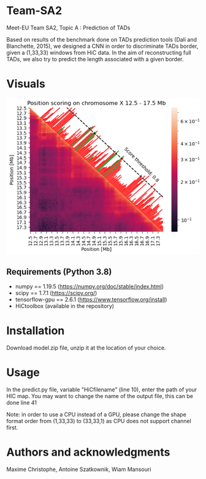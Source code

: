 # Team-SA2

Meet-EU Team SA2, Topic A : Prediction of TADs

Based on results of the benchmark done on TADs prediction tools (Dali and Blanchette, 2015), we designed a CNN in order to discriminate TADs border, given a (1,33,33) windows from HiC data. In the aim of reconstructing full TADs, we also try to predict the length associated with a given border.

# Visuals
![Position scoring on chromosome X 12.5-17.5 kb](/Visuals/pos_score_meeteu_X.png)

## Requirements (Python 3.8)
* numpy          == 1.19.5 (https://numpy.org/doc/stable/index.html)
* scipy          == 1.7.1  (https://scipy.org/)
* tensorflow-gpu == 2.6.1  (https://www.tensorflow.org/install)
* HiCtoolbox               (available in the repository)


# Installation
Download model.zip file, unzip it at the location of your choice.

# Usage
In the predict.py file, variable "HiCfilename" (line 10),  enter the path of your HIC map.
You may want to change the name of the output file, this can be done line 41

Note: in order to use a CPU instead of a GPU, please change the shape format order from (1,33,33) to (33,33,1) as CPU does not support channel first.

# Authors and acknowledgments
Maxime Christophe,  Antoine Szatkownik, Wiam Mansouri



